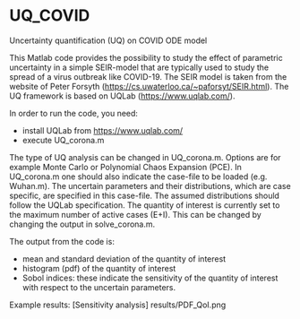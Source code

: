 # UQ_COVID
Uncertainty quantification (UQ) on COVID ODE model

This Matlab code provides the possibility to study the effect of parametric uncertainty in a simple SEIR-model that are typically used to study the spread of a virus outbreak like COVID-19.
The SEIR model is taken from the website of Peter Forsyth (https://cs.uwaterloo.ca/~paforsyt/SEIR.html).
The UQ framework is based on UQLab (https://www.uqlab.com/).

In order to run the code, you need:
- install UQLab from https://www.uqlab.com/
- execute UQ_corona.m

The type of UQ analysis can be changed in UQ_corona.m. Options are for example Monte Carlo or Polynomial Chaos Expansion (PCE). 
In UQ_corona.m one should also indicate the case-file to be loaded (e.g. Wuhan.m). The uncertain parameters and their distributions, which are case specific, are specified in this case-file. The assumed distributions should follow the UQLab specification.
The quantity of interest is currently set to the maximum number of active cases (E+I). This can be changed by changing the output in solve_corona.m.

The output from the code is:
- mean and standard deviation of the quantity of interest
- histogram (pdf) of the quantity of interest
- Sobol indices: these indicate the sensitivity of the quantity of interest with respect to the uncertain parameters.


Example results:
[Sensitivity analysis] results/PDF_QoI.png
